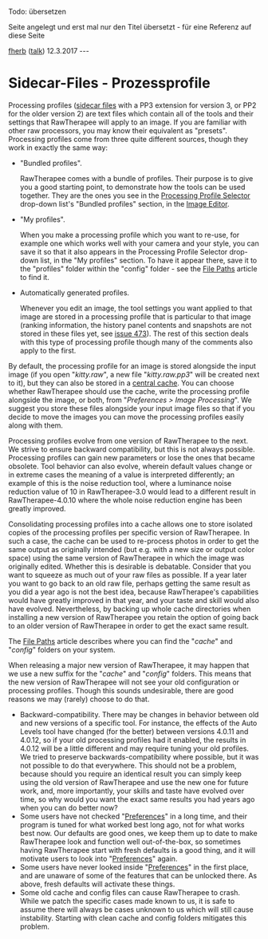 Todo: übersetzen

Seite angelegt und erst mal nur den Titel übersetzt - für eine Referenz
auf diese Seite

[fherb](User:Fherb "wikilink") ([talk](User_talk:Fherb "wikilink"))
12.3.2017 ---

# Sidecar-Files - Prozessprofile

Processing profiles ([sidecar
files](https://en.wikipedia.org/wiki/Sidecar_file) with a PP3 extension
for version 3, or PP2 for the older version 2) are text files which
contain all of the tools and their settings that RawTherapee will apply
to an image. If you are familiar with other raw processors, you may know
their equivalent as "presets". Processing profiles come from three quite
different sources, though they work in exactly the same way:

- "Bundled profiles".

  RawTherapee comes with a bundle of profiles. Their purpose is to give
  you a good starting point, to demonstrate how the tools can be used
  together. They are the ones you see in the [Processing Profile
  Selector](The_Image_Editor_Tab#Processing_Profile_Selector "wikilink")
  drop-down list's "Bundled profiles" section, in the [Image
  Editor](The_Image_Editor_Tab "wikilink").
- "My profiles".

  When you make a processing profile which you want to re-use, for
  example one which works well with your camera and your style, you can
  save it so that it also appears in the Processing Profile Selector
  drop-down list, in the "My profiles" section. To have it appear there,
  save it to the "profiles" folder within the "config" folder - see the
  [File Paths](File_Paths "wikilink") article to find it.
- Automatically generated profiles.

  Whenever you edit an image, the tool settings you want applied to that
  image are stored in a processing profile that is particular to that
  image (ranking information, the history panel contents and snapshots
  are not stored in these files yet, see [issue
  473](https://code.google.com/p/rawtherapee/issues/detail?id=473)). The
  rest of this section deals with this type of processing profile though
  many of the comments also apply to the first.

By default, the processing profile for an image is stored alongside the
input image (if you open "*kitty.raw*", a new file "*kitty.raw.pp3*"
will be created next to it), but they can also be stored in a [central
cache](File_Paths "wikilink"). You can choose whether RawTherapee should
use the cache, write the processing profile alongside the image, or
both, from "*Preferences \> Image Processing*". We suggest you store
these files alongside your input image files so that if you decide to
move the images you can move the processing profiles easily along with
them.

Processing profiles evolve from one version of RawTherapee to the next.
We strive to ensure backward compatibility, but this is not always
possible. Processing profiles can gain new parameters or lose the ones
that became obsolete. Tool behavior can also evolve, wherein default
values change or in extreme cases the meaning of a value is interpreted
differently; an example of this is the noise reduction tool, where a
luminance noise reduction value of 10 in RawTherapee-3.0 would lead to a
different result in RawTherapee-4.0.10 where the whole noise reduction
engine has been greatly improved.

Consolidating processing profiles into a cache allows one to store
isolated copies of the processing profiles per specific version of
RawTherapee. In such a case, the cache can be used to re-process photos
in order to get the same output as originally intended (but e.g. with a
new size or output color space) using the same version of RawTherapee in
which the image was originally edited. Whether this is desirable is
debatable. Consider that you want to squeeze as much out of your raw
files as possible. If a year later you want to go back to an old raw
file, perhaps getting the same result as you did a year ago is not the
best idea, because RawTherapee's capabilities would have greatly
improved in that year, and your taste and skill would also have evolved.
Nevertheless, by backing up whole cache directories when installing a
new version of RawTherapee you retain the option of going back to an
older version of RawTherapee in order to get the exact same result.

The [File Paths](File_Paths "wikilink") article describes where you can
find the "*cache*" and "*config*" folders on your system.

When releasing a major new version of RawTherapee, it may happen that we
use a new suffix for the "*cache*" and "*config*" folders. This means
that the new version of RawTherapee will not see your old configuration
or processing profiles. Though this sounds undesirable, there are good
reasons we may (rarely) choose to do that.

- Backward-compatibility. There may be changes in behavior between old
  and new versions of a specific tool. For instance, the effects of the
  Auto Levels tool have changed (for the better) between versions 4.0.11
  and 4.0.12, so if your old processing profiles had it enabled, the
  results in 4.0.12 will be a little different and may require tuning
  your old profiles. We tried to preserve backwards-compatibility where
  possible, but it was not possible to do that everywhere. This should
  not be a problem, because should you require an identical result you
  can simply keep using the old version of RawTherapee and use the new
  one for future work, and, more importantly, your skills and taste have
  evolved over time, so why would you want the exact same results you
  had years ago when you can do better now?
- Some users have not checked "[Preferences](Preferences "wikilink")" in
  a long time, and their program is tuned for what worked best long ago,
  not for what works best now. Our defaults are good ones, we keep them
  up to date to make RawTherapee look and function well out-of-the-box,
  so sometimes having RawTherapee start with fresh defaults is a good
  thing, and it will motivate users to look into
  "[Preferences](Preferences "wikilink")" again.
- Some users have never looked inside
  "[Preferences](Preferences "wikilink")" in the first place, and are
  unaware of some of the features that can be unlocked there. As above,
  fresh defaults will activate these things.
- Some old cache and config files can cause RawTherapee to crash. While
  we patch the specific cases made known to us, it is safe to assume
  there will always be cases unknown to us which will still cause
  instability. Starting with clean cache and config folders mitigates
  this problem.